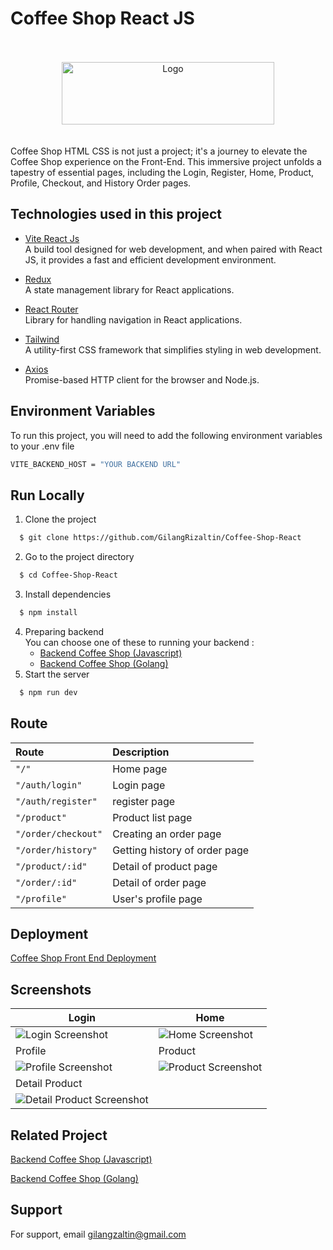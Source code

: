 # Coffee Shop React JS

<br>
<br>
<div align="center">
  <img src="https://res.cloudinary.com/doncmmfaa/image/upload/v1705476586/samples/Frame_13_ksk8wi.png" alt="Logo" width="340" height="100"/>
</div>
<br>
<br>
Coffee Shop HTML CSS is not just a project; it's a journey to elevate the Coffee Shop experience on the Front-End. This immersive project unfolds a tapestry of essential pages, including the Login, Register, Home, Product, Profile, Checkout, and History Order pages.

## Technologies used in this project

- [Vite React Js](https://vitejs.dev/guide/) \
  A build tool designed for web development, and when paired with React JS, it provides a fast and efficient development environment.

- [Redux](https://react-redux.js.org/introduction/getting-started) \
  A state management library for React applications.

- [React Router](https://reactrouter.com/en/main/start/overview) \
  Library for handling navigation in React applications.

- [Tailwind](https://tailwindcss.com/docs/installation) \
  A utility-first CSS framework that simplifies styling in web development.

- [Axios](https://axios-http.com/docs/intro) \
  Promise-based HTTP client for the browser and Node.js.

## Environment Variables

To run this project, you will need to add the following environment variables to your .env file

```bash
VITE_BACKEND_HOST = "YOUR BACKEND URL"
```

## Run Locally

1. Clone the project

```bash
  $ git clone https://github.com/GilangRizaltin/Coffee-Shop-React
```

2. Go to the project directory

```bash
  $ cd Coffee-Shop-React
```

3. Install dependencies

```bash
  $ npm install
```

4. Preparing backend \
   You can choose one of these to running your backend :
   - [Backend Coffee Shop (Javascript)](https://github.com/GilangRizaltin/CoffeeShop)
   - [Backend Coffee Shop (Golang)](https://github.com/GilangRizaltin/backend-golang)
5. Start the server

```bash
  $ npm run dev
```

## Route

| Route               | Description                   |
| :------------------ | :---------------------------- |
| `"/"`               | Home page                     |
| `"/auth/login"`     | Login page                    |
| `"/auth/register"`  | register page                 |
| `"/product"`        | Product list page             |
| `"/order/checkout"` | Creating an order page        |
| `"/order/history"`  | Getting history of order page |
| `"/product/:id"`    | Detail of product page        |
| `"/order/:id"`      | Detail of order page          |
| `"/profile"`        | User's profile page           |

## Deployment

[Coffee Shop Front End Deployment](https://coffee-shop-react-eorg.vercel.app/)

## Screenshots

| Login                                                                                                                                          | Home                                                                                                                             |
| ---------------------------------------------------------------------------------------------------------------------------------------------- | -------------------------------------------------------------------------------------------------------------------------------- |
| ![Login Screenshot](https://res.cloudinary.com/doncmmfaa/image/upload/v1705515214/Coffee%20Shop/login-coffeeshop_nv1odl.png)                   | ![Home Screenshot](https://res.cloudinary.com/doncmmfaa/image/upload/v1705515213/Coffee%20Shop/home-coffeeshop_dbk8a0.png)       |
| Profile                                                                                                                                        | Product                                                                                                                          |
| ![Profile Screenshot](https://res.cloudinary.com/doncmmfaa/image/upload/v1705515209/Coffee%20Shop/profile-coffeeshop_vibg7i.png)               | ![Product Screenshot](https://res.cloudinary.com/doncmmfaa/image/upload/v1705515210/Coffee%20Shop/product-coffeeshop_hpiwsp.png) |
| Detail Product                                                                                                                                 |
| ![Detail Product Screenshot](https://res.cloudinary.com/doncmmfaa/image/upload/v1705515210/Coffee%20Shop/product-detail-coffeeshop_yrn2sh.png) |

<!-- <div>
  <div id="grid">
    <div class="container">
      <p>Home</p>
      <img src="https://res.cloudinary.com/doncmmfaa/image/upload/v1705515213/Coffee%20Shop/home-coffeeshop_dbk8a0.png" alt="" />
    </div>
    <div class="container">
      <p>Login</p>
      <img src="https://res.cloudinary.com/doncmmfaa/image/upload/v1705515214/Coffee%20Shop/login-coffeeshop_nv1odl.png" alt="" />
    </div>
    <div class="container">
      <p>Profile</p>
      <img src="https://res.cloudinary.com/doncmmfaa/image/upload/v1705515209/Coffee%20Shop/profile-coffeeshop_vibg7i.png" alt="" />
    </div>
    <div class="container">
      <p>Product</p>
      <img src="https://res.cloudinary.com/doncmmfaa/image/upload/v1705515210/Coffee%20Shop/product-coffeeshop_hpiwsp.png" alt="" />
    </div>
    <div class="container">
      <p>Detail Product</p>
      <img src="https://res.cloudinary.com/doncmmfaa/image/upload/v1705515210/Coffee%20Shop/product-detail-coffeeshop_yrn2sh.png" alt="" />
    </div>
  </div>
</div>

<style>
  #grid {
    display: grid;
    gap: 20px;
  }

  p {
    font-size: 20px;
  }

  .container {
    padding: 10px;
    text-align: center;
  }

  img {
    max-width: 100%;
    height: auto;
  }

  @media (max-width: 655px) {
    #grid {
      grid-template-columns: 1fr;
    }
  }

  @media (min-width: 656px) {
    #grid {
      grid-template-columns: repeat(2, 1fr);
    }
  }
</style> -->

## Related Project

[Backend Coffee Shop (Javascript)](https://github.com/GilangRizaltin/CoffeeShop)

[Backend Coffee Shop (Golang)](https://github.com/GilangRizaltin/backend-golang)

## Support

For support, email gilangzaltin@gmail.com
